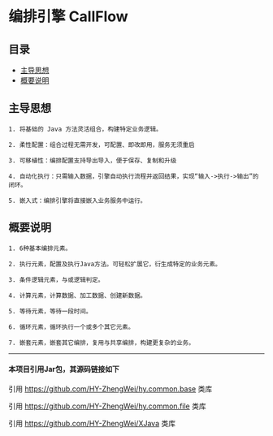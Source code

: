 # 编排引擎 CallFlow



目录
------
* [主导思想](#主导思想)
* [概要说明](#概要说明)




主导思想
------

    1. 将基础的 Java 方法灵活组合，构建特定业务逻辑。

    2. 柔性配置：组合过程无需开发，可配置、即改即用，服务无须重启
    
    3. 可移植性：编排配置支持导出导入，便于保存、复制和升级
    
    4. 自动化执行：只需输入数据，引擎自动执行流程并返回结果，实现“输入->执行->输出”的闭环。
    
    5. 嵌入式：编排引擎将直接嵌入业务服务中运行。
    


概要说明
------

    1. 6种基本编排元素。
    
    2. 执行元素，配置及执行Java方法。可轻松扩展它，衍生成特定的业务元素。
    
    3. 条件逻辑元素，与或逻辑判定。
    
    4. 计算元素，计算数据、加工数据、创建新数据。
    
    5. 等待元素，等待一段时间。
    
    6. 循环元素，循环执行一个或多个其它元素。
    
    7. 嵌套元素，嵌套其它编排，复用与共享编排，构建更复杂的业务。



---
#### 本项目引用Jar包，其源码链接如下
引用 https://github.com/HY-ZhengWei/hy.common.base 类库

引用 https://github.com/HY-ZhengWei/hy.common.file 类库

引用 https://github.com/HY-ZhengWei/XJava 类库